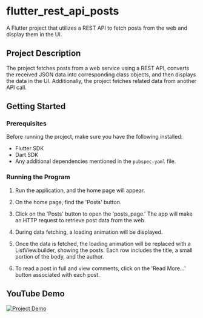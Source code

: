 # flutter_rest_api_posts

A Flutter project that utilizes a REST API to fetch posts from the web and display them in the UI.

## Project Description

The project fetches posts from a web service using a REST API, converts the received JSON data into corresponding class objects, and then displays the data in the UI. Additionally, the project fetches related data from another API call.

## Getting Started

### Prerequisites

Before running the project, make sure you have the following installed:

- Flutter SDK
- Dart SDK
- Any additional dependencies mentioned in the `pubspec.yaml` file.

### Running the Program

1. Run the application, and the home page will appear.

2. On the home page, find the 'Posts' button.

3. Click on the 'Posts' button to open the 'posts_page.' The app will make an HTTP request to retrieve post data from the web.

4. During data fetching, a loading animation will be displayed.

5. Once the data is fetched, the loading animation will be replaced with a ListView.builder, showing the posts. Each row includes the title, a small portion of the body, and the author.

6. To read a post in full and view comments, click on the 'Read More...' button associated with each post.

## YouTube Demo

[![Project Demo](https://img.youtube.com/vi/ro6mC65dHCg/0.jpg)](https://www.youtube.com/watch?v=ro6mC65dHCg)


